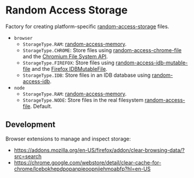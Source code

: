 # Random Access Storage

Factory for creating platform-specific [random-access-storage](https://github.com/random-access-storage) files.

- `browser`
  - `StorageType.RAM`: [random-access-memory](https://github.com/random-access-storage/random-access-memory).
  - `StorageType.CHROME`: Store files using [random-access-chrome-file](https://github.com/dxos/random-access-chrome-file) and the [Chromium File System API](https://web.dev/native-file-system/).
  - `StorageType.FIREFOX`: Store files using [random-access-idb-mutable-file](https://github.com/random-access-storage/random-access-idb-mutable-file) and the [Firefox IDBMutableFile](https://developer.mozilla.org/en-US/docs/Web/API/IDBMutableFile).
  - `StorageType.IDB`: Store files in an IDB database using [random-access-idb](https://github.com/random-access-storage/random-access-idb).
- `node`
  - `StorageType.RAM`: [random-access-memory](https://github.com/random-access-storage/random-access-memory).
  - `StorageType.NODE`: Store files in the real filesystem [random-access-file](https://github.com/random-access-storage/random-access-file). Default.

## Development

Browser extensions to manage and inspect storage:

- https://addons.mozilla.org/en-US/firefox/addon/clear-browsing-data/?src=search
- https://chrome.google.com/webstore/detail/clear-cache-for-chrome/lcebokhepdpopanpieoopnjiehmoabfp?hl=en-US
